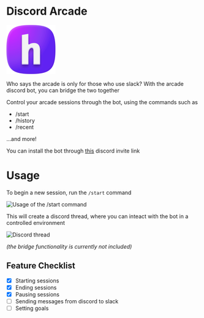 # Discord Arcade
![Hack Club Discord Icon](docs/images/HackClubDiscordIcon.png)

Who says the arcade is only for those who use slack? With the arcade discord bot, you can bridge the two together

Control your arcade sessions through the bot, using the commands such as

- /start
- /history
- /recent

...and more!

You can install the bot through [this](https://discord.com/oauth2/authorize?client_id=1259150189122424934&permissions=534723816528&integration_type=0&scope=bot+applications.commands) discord invite link

# Usage
To begin a new session, run the `/start` command

![Usage of the /start command](https://github.com/user-attachments/assets/1acac6ce-fd44-43c8-ad14-39a3b75f3e1e)

This will create a discord thread, where you can inteact with the bot in a controlled environment

![Discord thread](https://github.com/user-attachments/assets/e4460651-e272-49ad-8e19-5562607666ac)

*(the bridge functionality is currently not included)*


## Feature Checklist
- [x] Starting sessions
- [x] Ending sessions
- [x] Pausing sessions
- [ ] Sending messages from discord to slack
- [ ] Setting goals
